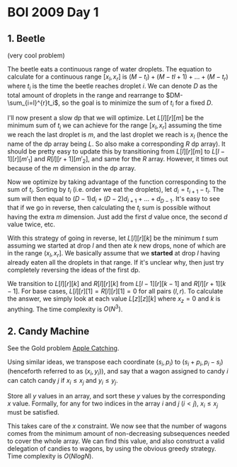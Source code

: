# BOI 2009 Day 1

## 1. Beetle
(very cool problem)

The beetle eats a continuous range of water droplets. The equation to calculate for a continuous range $[x_l,x_r]$ is $(M-t_l)+(M-t{l+1})+\dots+(M-t_r)$ where $t_i$ is the time the beetle reaches droplet $i$. We can denote $D$ as the total amount of droplets in the range and rearrange to $DM-\sum_{i=l}^{r}t_i$, so the goal is to minimize the sum of $t_i$ for a fixed $D$.

I'll now present a slow dp that we will optimize. Let $L[l][r][m]$ be the minimum sum of $t_i$ we can achieve for the range $[x_l,x_r]$ assuming the time we reach the last droplet is $m$, and the last droplet we reach is $x_l$ (hence the name of the dp array being $L$. So also make a corresponding $R$ dp array). It should be pretty easy to update this by transitioning from $L[l][r][m]$ to $L[l-1][r][m'_1]$ and $R[l][r+1][m'_2]$, and same for the $R$ array. However, it times out because of the $m$ dimension in the dp array.

Now we optimize by taking advantage of the function corresponding to the sum of $t_i$. Sorting by $t_i$ (i.e. order we eat the droplets), let $d_i=t_{i+1}-t_i$. The sum will then equal to $(D-1)d_i+(D-2)d_{i+1}+\dots+d_{D-1}$. It's easy to see that if we go in reverse, then calculating the $t_i$ sum is possible without having the extra $m$ dimension. Just add the first $d$ value once, the second $d$ value twice, etc.

With this strategy of going in reverse, let $L[l][r][k]$ be the minimum $t$ sum assuming we started at drop $l$ and then ate $k$ new drops, none of which are in the range $(x_l,x_r]$. We basically assume that we <b>started</b> at drop $l$ having already eaten all the droplets in that range. If it's unclear why, then just try completely reversing the ideas of the first dp.

We transition to $L[l][r][k]$ and $R[l][r][k]$ from $L[l-1][r][k-1]$ and $R[l][r+1][k-1]$. For base cases, $L[l][r][1]=R[l][r][1]=0$ for all pairs $(l,r)$. To calculate the answer, we simply look at each value $L[z][z][k]$ where $x_z=0$ and $k$ is anything. The time complexity is $O(N^3)$.

## 2. Candy Machine
See the Gold problem [Apple Catching](https://usaco.org/index.php?page=viewproblem2&cpid=1233).

Using similar ideas, we transpose each coordinate $(s_i,p_i)$ to $(s_i+p_i,p_i-s_i)$ (henceforth referred to as $(x_i,y_i)$), and say that a wagon assigned to candy $i$ can catch candy $j$ if $x_i\le{x_j}$ and $y_i\le{y_j}$.

Store all $y$ values in an array, and sort these $y$ values by the corresponding $x$ value. Formally, for any for two indices in the array $i$ and $j$ ($i<j$), $x_i\le{x_j}$ must be satisfied. 

This takes care of the $x$ constraint. We now see that the number of wagons comes from the minimum amount of non-decreasing subsequences needed to cover the whole array. We can find this value, and also construct a valid delegation of candies to wagons, by using the obvious greedy strategy. Time complexity is $O(NlogN)$.